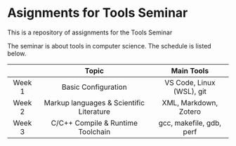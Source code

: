 # Asignments for Tools Seminar

This is a repository of assignments for the Tools Seminar

The seminar is about tools in computer science.
The schedule is listed below.

|  | Topic | Main Tools |
| :--: | :--: | :--: |
| Week 1 | Basic Configuration | VS Code, Linux (WSL), git |
| Week 2 | Markup languages & Scientific Literature | XML, Markdown, Zotero |
| Week 3 | C/C++ Compile & Runtime Toolchain | gcc, makefile, gdb, perf |

